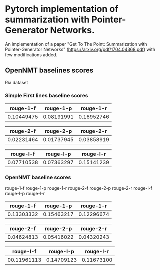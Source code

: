 # Pytorch implementation of summarization with Pointer-Generator Networks.

An implementation of a paper "Get To The Point: Summarization with Pointer-Generator Networks" (https://arxiv.org/pdf/1704.04368.pdf) with few modifications added.

## OpenNMT baselines scores	

Ria dataset

### Simple First lines baseline scores

| rouge-1-f	| rouge-1-p	| rouge-1-r	| 
| ---------	| ---------	| ---------	| 
| 0.10449475 | 0.08191991 | 0.16952746 | 

| rouge-2-f	| rouge-2-p	| rouge-2-r	| 
| ---------	| ---------	| --------- | 
| 0.02231464 | 0.01737945 | 0.03858919 |

| rouge-l-f	| rouge-l-p	| rouge-l-r |
| --------- | --------- | --------- |
| 0.07710538 | 0.07363297 | 0.15141239 |

### OpenNMT baseline scores

rouge-1-f	rouge-1-p	rouge-1-r	rouge-2-f	rouge-2-p	rouge-2-r	rouge-l-f	rouge-l-p	rouge-l-r
								

| rouge-1-f	| rouge-1-p	| rouge-1-r	| 
| ---------	| ---------	| ---------	| 
| 0.13303332 | 0.15463217 | 0.12296674 | 

| rouge-2-f	| rouge-2-p	| rouge-2-r	| 
| ---------	| ---------	| --------- | 
| 0.04624813 | 0.05416022 | 0.04320243 |

| rouge-l-f	| rouge-l-p	| rouge-l-r |
| --------- | --------- | --------- |
| 00.11961113 | 0.14709123 | 0.11673100 |


